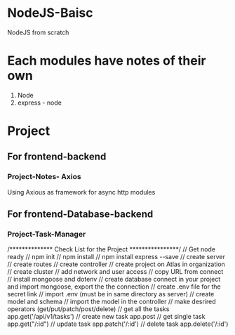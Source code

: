 # NodeJS-Baisc
NodeJS from scratch

# Each modules have notes of their own
1. Node
2. express - node

# Project
## For frontend-backend
### Project-Notes- Axios
Using Axious as framework for async http modules
## For frontend-Database-backend 
### Project-Task-Manager
/************** Check List for the Project ****************/
// Get node ready
// npm init
// npm install
// npm install express --save
// create server
// create routes
// create controller
// create project on Atlas in organization
// create cluster
// add network and user access
// copy URL from connect
// install mongoose and dotenv
// create database connect in your project and import mongoose, export the the connection
// create .env file for the secret link
// import .env (must be in same directory as server)
// create model and schema
// import the model in the controller
// make desrired operators (get/put/patch/post/delete)
// get all the tasks app.get('/api/v1/tasks') 
// create new task app.post
// get single task app.get("/:id")
// update task app.patch('/:id')
// delete task app.delete('/:id')
